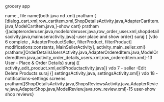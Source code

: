 grocery app

name ,  file name(both java nd xml)
pratham  { [dialog_cart.xml,row_cartitem.xml,ShopDetailsActivity.java,AdapterCartItem.java,ModelCartItem.java,]-show cart}
pratham {[adapterorderuser.java,modelorderuser.java,row_order_user.xml,shopdetailsacivity.java,mainuseractivity.java]-user place and show order}
suraj { [vdo 6 complete , AdapterProductSeller, filterProduct, filterProduct] modifications:constants, MainSellerActivity], activity_main_seller.xml}
pratham{[OrderDetailsUsersActivity.java,AdapterOrderedItem.java,ModelOrderedItem.java,activity_order_details_users.xml,row_ordereditem.xml]-13 User - Place & Order Details}
suraj {[ activity_edit_product.xml,editProductactivity.java]} vdo 7 - seller -Edit Delete Products
suraj {[ settingsActivity.java, settingsActivity.xml]} vdo 18 -notifications-settings screens
pratham{[ShopDetailsActivity.java,ShopsReviewsActivity.java,AdapterReview.java,AdapterShop.java,ModelReview.java,row_review.xml]-15 user-show shop reviews}
